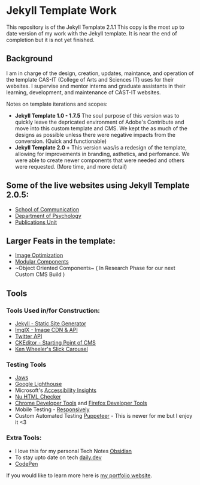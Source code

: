 # Jekyll Template Work 

This repository is of the Jekyll Template 2.1.1
This copy is the most up to date version of my work with the Jekyll template. 
It is near the end of completion but it is not yet finished.

## Background
I am in charge of the design, creation, updates, maintance, and operation of the template CAS-IT (College of Arts and Sciences IT) uses for their websites. I supervise and mentor interns and graduate assistants in their learning, development, and maintenance of CAST-IT websites. 

Notes on template iterations and scopes:
- **Jekyll Template 1.0 - 1.7.5**
The soul purpose of this version was to quickly leave the depricated environment of Adobe's Contribute and move into this custom template and CMS. We kept the as much of the designs as possible unless there were negative impacts from the conversion. (Quick and functionable)
- **Jekyll Template 2.0 +** 
This version was/is a redesign of the template, allowing for improvements in branding, asthetics, and perfomance. We were able to create newer components that were needed and others were requested. (More time, and more detail)

## Some of the live websites using Jekyll Template 2.0.5:
- [School of Communication](https://communication.illinoisstate.edu/)
- [Department of Psychology](https://psychology.illinoisstate.edu/)
- [Publications Unit](https://english.illinoisstate.edu/pubunit/)

## Larger Feats in the template:
- [Image Optimization](https://github.com/Gruffel/ImageCarousel)
- [Modular Components](https://github.com/Gruffel/Modular-Components)
- ~Object Oriented Components~ ( In Research Phase for our next Custom CMS Build )

## Tools
### Tools Used in/for Construction:
- [Jekyll - Static Site Generator](https://jekyllrb.com/)
- [ImgIX - Image CDN & API](https://imgix.com/)
- [Twitter API](https://developer.twitter.com/en/docs/twitter-api)
- [CKEditor - Starting Point of CMS](https://ckeditor.com/)
- [Ken Wheeler's Slick Carousel](https://kenwheeler.github.io/slick/)

### Testing Tools
- [Jaws](https://webaim.org/articles/jaws/)
- [Google Lighthouse](https://developers.google.com/web/tools/lighthouse)
- Microsoft's [Accessibility Insights](https://accessibilityinsights.io/)
- [Nu HTML Checker](https://validator.w3.org/nu/)
- [Chrome Developer Tools](https://developer.chrome.com/docs/devtools/) and [Firefox Developer Tools](https://firefox-source-docs.mozilla.org/devtools-user/tools_toolbox/index.html)
- Mobile Testing - [Responsively](https://responsively.app/)
- Custom Automated Testing [Puppeteer](https://developers.google.com/web/tools/puppeteer) - This is newer for me but I enjoy it <3

### Extra Tools:
- I love this for my personal Tech Notes [Obsidian](https://obsidian.md/)
- To stay upto date on tech [daily.dev](https://daily.dev/)
- [CodePen](https://codepen.io/)

If you would like to learn more here is [my portfolio website](https://turtonic.com).

